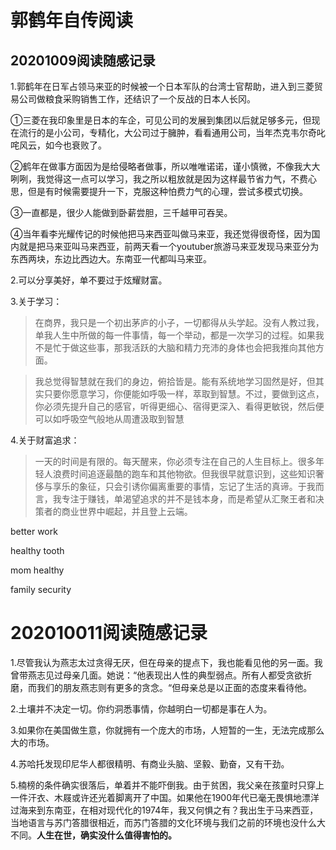 # 郭鹤年自传阅读

## 20201009阅读随感记录

1.郭鹤年在日军占领马来亚的时候被一个日本军队的台湾士官帮助，进入到三菱贸易公司做粮食采购销售工作，还结识了一个反战的日本人长冈。

①三菱在我印象里是日本的车企，可见公司的发展到集团以后就足够多元，但现在流行的是小公司，专精化，大公司过于臃肿，看看通用公司，当年杰克韦尔奇叱咤风云，如今也衰败了。

②鹤年在做事方面因为是给侵略者做事，所以唯唯诺诺，谨小慎微，不像我大大咧咧，我觉得这一点可以学习，我之所以粗放就是因为这样最节省力气，不费心思，但是有时候需要提升一下，克服这种怕费力气的心理，尝试多模式切换。

③一直都是，很少人能做到卧薪尝胆，三千越甲可吞吴。

④当年看李光耀传记的时候他把马来西亚叫做马来亚，我还觉得很奇怪，因为国内就是把马来亚叫马来西亚，前两天看一个youtuber旅游马来亚发现马来亚分为东西两块，东边比西边大。东南亚一代都叫马来亚。



2.可以分享美好，单不要过于炫耀财富。

3.关于学习：

> 在商界，我只是一个初出茅庐的小子，一切都得从头学起。没有人教过我，单我人生中所做的每一件事情，每一个举动，都是一次学习的过程。如果我不是忙于做这些事，那我活跃的大脑和精力充沛的身体也会把我推向其他方面。

> 我总觉得智慧就在我们的身边，俯拾皆是。能有系统地学习固然是好，但其实只要你愿意学习，你便能如呼吸一样，萃取到智慧。不过，要做到这点，你必须先提升自己的感官，听得更细心、宿得更深入、看得更敏锐，然后便可以如呼吸空气般地从周遭汲取到智慧

4.关于财富追求：

> 一天的时间是有限的。每天醒来，你必须专注在自己的人生目标上。很多年轻人浪费时间追逐最酷的跑车和其他物欲。但我很早就意识到，这些知识奢侈与享乐的象征，只会引诱你偏离重要的事情，忘记了生活的真谛。于我而言，我专注于赚钱，单渴望追求的并不是钱本身，而是希望从汇聚王者和决策者的商业世界中崛起，并且登上云端。

better work

healthy tooth

mom healthy

family security

# 202010011阅读随感记录

1.尽管我认为燕志太过贪得无厌，但在母亲的提点下，我也能看见他的另一面。我曾带燕志见过母亲几面。她说：“他表现出人性的典型弱点。所有人都受贪欲折磨，而我们的朋友燕志则有更多的贪念。“但母亲总是以正面的态度来看待他。

2.土壤并不决定一切。你约洞悉事情，你越明白一切都是事在人为。

3.如果你在美国做生意，你就拥有一个庞大的市场，人短暂的一生，无法完成那么大的市场。

4.苏哈托发现印尼华人都很精明、有商业头脑、坚毅、勤奋，又有干劲。

5.楠榜的条件确实很落后，单着并不能吓倒我。由于贫困，我父亲在孩童时只穿上一件汗衣、木屐或许还光着脚离开了中国。如果他在1900年代已毫无畏惧地漂洋过海来到东南亚，在相对现代化的1974年，我又何惧之有？我出生于马来西亚，当地语言与苏门答腊很相近，而苏门答腊的文化环境与我们之前的环境也没什么大不同。**人生在世，确实没什么值得害怕的。**



